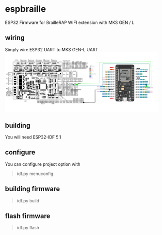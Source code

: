 # espbraille
ESP32 Firmware for BrailleRAP WIFI extension with MKS GEN / L


## wiring
Simply wire ESP32 UART to MKS GEN-L UART
![Wiring schema](images/mks-esp.png)

## building
You will need ESP32-IDF 5.1

## configure
You can configure project option with

>idf.py menuconfig

## building firmware

>idf.py build

## flash firmware

>idf.py flash


